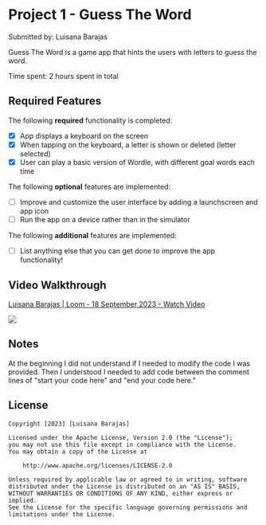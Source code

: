 # Project 1 - Guess The Word

Submitted by: Luisana Barajas

Guess The Word is a game app that hints the users with letters to guess the word.

Time spent: 2 hours spent in total

## Required Features

The following **required** functionality is completed:

- [x] App displays a keyboard on the screen
- [x] When tapping on the keyboard, a letter is shown or deleted (letter selected)
- [x] User can play a basic version of Wordle, with different goal words each time

The following **optional** features are implemented:

- [ ] Improve and customize the user interface by adding a launchscreen and app icon
- [ ] Run the app on a device rather than in the simulator

The following **additional** features are implemented:

- [ ] List anything else that you can get done to improve the app functionality!

## Video Walkthrough

<div>
    <a href="https://www.loom.com/share/3681445b671d4946b76d6f7b708d5b7f">
      <p>Luisana Barajas | Loom - 18 September 2023 - Watch Video</p>
    </a>
    <a href="https://www.loom.com/share/3681445b671d4946b76d6f7b708d5b7f">
      <img style="max-width:300px;" src="https://cdn.loom.com/sessions/thumbnails/3681445b671d4946b76d6f7b708d5b7f-with-play.gif">
    </a>
  </div>
  
## Notes

At the beginning I did not understand if I needed to modify the code I was provided. Then I understood I needed to add code between the comment lines of "start your code here" and "end your code here."


## License

    Copyright [2023] [Luisana Barajas]

    Licensed under the Apache License, Version 2.0 (the "License");
    you may not use this file except in compliance with the License.
    You may obtain a copy of the License at

        http://www.apache.org/licenses/LICENSE-2.0

    Unless required by applicable law or agreed to in writing, software
    distributed under the License is distributed on an "AS IS" BASIS,
    WITHOUT WARRANTIES OR CONDITIONS OF ANY KIND, either express or implied.
    See the License for the specific language governing permissions and
    limitations under the License.
